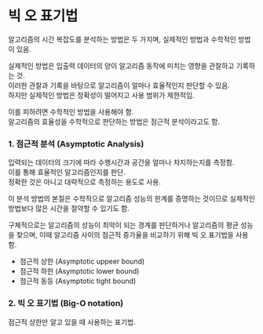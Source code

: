 # 빅 오 표기법
알고리즘의 시간 복잡도를 분석하는 방법은 두 가지며, 실제적인 방법과 수학적인 방법이 있음.   
   
실제적인 방법은 입출력 데이터의 양이 알고리즘 동작에 미치는 영향을 관찰하고 기록하는 것.   
이러한 관찰과 기록을 바탕으로 알고리즘이 얼마나 효율적인지 판단할 수 있음.   
하지만 실제적인 방법은 정확성이 떨어지고 사용 범위가 제한적임.   
   
이를 피하려면 수학적인 방법을 사용해야 함.   
알고리즘의 효율성을 수학적으로 판단하는 방법은 점근적 분석이라고도 함.   

### 1. 점근적 분석 (Asymptotic Analysis)
입력되는 데이터의 크기에 따라 수행시간과 공간을 얼마나 차지하는지를 측정함.   
이를 통해 효율적인 알고리즘인지를 판단.   
정확한 것은 아니고 대략적으로 측정하는 용도로 사용.   
   
이 분석 방법의 본질은 수학적으로 알고리즘 성능의 한계를 증명하는 것이므로 실제적인 방법보다 많은 시간을 절약할 수 있기도 함.   
   
구체적으로는 알고리즘의 성능이 최악이 되는 경계를 판단하거나 알고리즘의 평균 성능을 찾으며, 이때 알고리즘 사이의 점근적 증가율을 비교하기 위해 빅 오 표기법을 사용함.   

- 점근적 상한 (Asymptotic uppeer bound)
- 점근적 하한 (Asymptotic lower bound)
- 점근적 동등 (Asymptotic tight bound)
  
### 2. 빅 오 표기법 (Big-O notation)
점근적 상한만 알고 있을 때 사용하는 표기법.    
